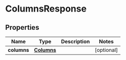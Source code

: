 
# ColumnsResponse

## Properties
Name | Type | Description | Notes
------------ | ------------- | ------------- | -------------
**columns** | [**Columns**](Columns.md) |  |  [optional]



